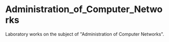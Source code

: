 # Administration_of_Computer_Networks
Laboratory works on the subject of "Administration of Computer Networks".
